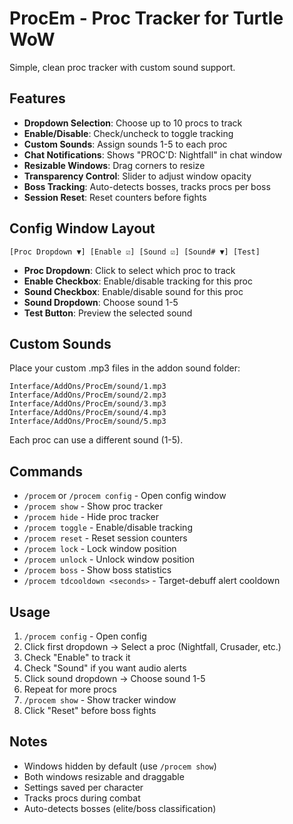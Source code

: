 # ProcEm - Proc Tracker for Turtle WoW

Simple, clean proc tracker with custom sound support.

## Features

- **Dropdown Selection**: Choose up to 10 procs to track
- **Enable/Disable**: Check/uncheck to toggle tracking
- **Custom Sounds**: Assign sounds 1-5 to each proc
- **Chat Notifications**: Shows "PROC'D: Nightfall" in chat window
- **Resizable Windows**: Drag corners to resize
- **Transparency Control**: Slider to adjust window opacity
- **Boss Tracking**: Auto-detects bosses, tracks procs per boss
- **Session Reset**: Reset counters before fights

## Config Window Layout

```
[Proc Dropdown ▼] [Enable ☑] [Sound ☑] [Sound# ▼] [Test]
```

- **Proc Dropdown**: Click to select which proc to track
- **Enable Checkbox**: Enable/disable tracking for this proc
- **Sound Checkbox**: Enable/disable sound for this proc
- **Sound Dropdown**: Choose sound 1-5
- **Test Button**: Preview the selected sound

## Custom Sounds

Place your custom .mp3 files in the addon sound folder:

```
Interface/AddOns/ProcEm/sound/1.mp3
Interface/AddOns/ProcEm/sound/2.mp3
Interface/AddOns/ProcEm/sound/3.mp3
Interface/AddOns/ProcEm/sound/4.mp3
Interface/AddOns/ProcEm/sound/5.mp3
```

Each proc can use a different sound (1-5).

## Commands

- `/procem` or `/procem config` - Open config window
- `/procem show` - Show proc tracker
- `/procem hide` - Hide proc tracker
- `/procem toggle` - Enable/disable tracking
- `/procem reset` - Reset session counters
- `/procem lock` - Lock window position
- `/procem unlock` - Unlock window position
- `/procem boss` - Show boss statistics
 - `/procem tdcooldown <seconds>` - Target-debuff alert cooldown

## Usage

1. `/procem config` - Open config
2. Click first dropdown → Select a proc (Nightfall, Crusader, etc.)
3. Check "Enable" to track it
4. Check "Sound" if you want audio alerts
5. Click sound dropdown → Choose sound 1-5
6. Repeat for more procs
7. `/procem show` - Show tracker window
8. Click "Reset" before boss fights

## Notes

- Windows hidden by default (use `/procem show`)
- Both windows resizable and draggable
- Settings saved per character
- Tracks procs during combat
- Auto-detects bosses (elite/boss classification)
